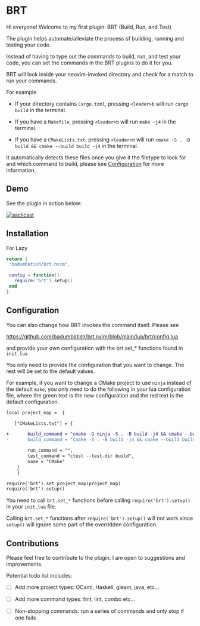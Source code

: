 # BRT

Hi everyone! Welcome to my first plugin: BRT (Build, Run, and Test)

The plugin helps automate/alleviate the process of building, running and testing your code.

Instead of having to type out the commands to build, run, and test your code, you can set the commands in the BRT plugins to do it for you.

BRT will look inside your neovim-invoked directory and check for a match to run your commands.

For example
- If your directory contains `Cargo.toml`, pressing `<leader>b` will run `cargo build` in the terminal.

- If you have a `Makefile`, pressing `<leader>b` will run `make -j4` in the terminal.

- If you have a `CMakeLists.txt`, pressing `<leader>b` will run `cmake -S . -B build && cmake --build build -j4` in the terminal.

It automatically detects these files once you give it the filetype to look for and which command to build, please see [Configuration](##Configuration) for more information.

## Demo
See the plugin in action below:

[![asciicast](https://asciinema.org/a/672407.svg)](https://asciinema.org/a/672407)

## Installation
For Lazy   
```lua  
return {
 "badumbatish/brt.nvim",

 config = function()
   require('brt').setup()
 end
}
```

## Configuration
You can also change how BRT invokes the command itself. Please see 

https://github.com/badumbatish/brt.nvim/blob/main/lua/brt/config.lua

and provide your own configuration with the brt.set_* functions found in `init.lua`

You only need to provide the configuration that you want to change. The rest will be set to the default values.

For example, if you want to change a CMake project to use `ninja` instead of the default `make`, you only need to do the following in your lua configuration file,
where the green text is the new configuration and the red text is the default configuration.
```diff
local project_map =  {

   ["CMakeLists.txt"] = {

+       build_command = "cmake -G ninja -S . -B build -j4 && cmake --build build -j4",
-       build_command = "cmake -S . -B build -j4 && cmake --build build -j4",

        run_command = "",
        test_command = "ctest --test-dir build",
        name = "CMake"
    }
    }

require('brt').set_project_map(project_map)
require('brt').setup()
```
You need to call `brt.set_*` functions before calling `require('brt').setup()` in your `init.lua` file.

Calling `brt.set_*` functions after `require('brt').setup()` will not work since `setup()` will ignore some part of the overridden configuration.

## Contributions
Please feel free to contribute to the plugin. I am open to suggestions and improvements.

Potential todo list includes:
- [ ] Add more project types: OCaml, Haskell, gleam, java, etc...
- [ ] Add more command types: fmt, lint, combo  etc...
- [ ] Non-stopping commands: run a series of commands and only stop if one fails
 
